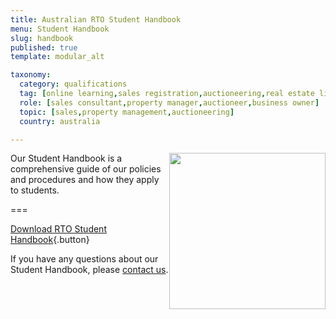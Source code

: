 ```yaml
---
title: Australian RTO Student Handbook 
menu: Student Handbook
slug: handbook
published: true
template: modular_alt

taxonomy:
  category: qualifications
  tag: [online learning,sales registration,auctioneering,real estate licence]
  role: [sales consultant,property manager,auctioneer,business owner]
  topic: [sales,property management,auctioneering]
  country: australia

---
```


<div style="float: right;"><a href="/qualifications/australia/handbook/Student_Handbook_v2014-08-27.pdf"><img src="/qualifications/australia/handbook/student_handbook@2x.png" style="height: 250px;"></a></div>

Our Student Handbook is a comprehensive guide of our policies and procedures and how they apply to students.

===

[Download RTO Student Handbook](Student_Handbook_v2014-08-27.pdf){.button}

If you have any questions about our Student Handbook, please [contact us](/about/contact-us).
